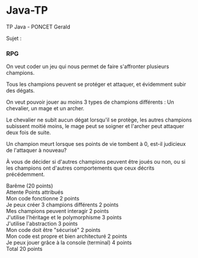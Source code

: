 # Java-TP
TP Java - PONCET Gerald

Sujet :

<h3>RPG</h3>
On veut coder un jeu qui nous permet de faire s'affronter plusieurs champions.

Tous les champions peuvent se protéger et attaquer, et évidemment subir des dégats.

On veut pouvoir jouer au moins 3 types de champions différents : Un chevalier, un mage et un archer.

Le chevalier ne subit aucun dégat lorsqu'il se protège, les autres champions subissent moitié moins, le mage peut se soigner et l'archer peut attaquer deux fois de suite.

Un champion meurt lorsque ses points de vie tombent à 0, est-il judicieux de l'attaquer à nouveau?

À vous de décider si d'autres champions peuvent être joués ou non, ou si les champions ont d'autres comportements que ceux décrits précédemment.

Barême (20 points)<br>
Attente	Points attribués<br>
Mon code fonctionne	2 points<br>
Je peux créer 3 champions différents	2 points<br>
Mes champions peuvent interagir	2 points<br>
J'utilise l'héritage et le polymorphisme	3 points<br>
J'utilise l'abstraction	3 points<br>
Mon code doit être "sécurisé"	2 points<br>
Mon code est propre et bien architecturé	2 points<br>
Je peux jouer grâce à la console (terminal)	4 points<br>
Total	20 points
